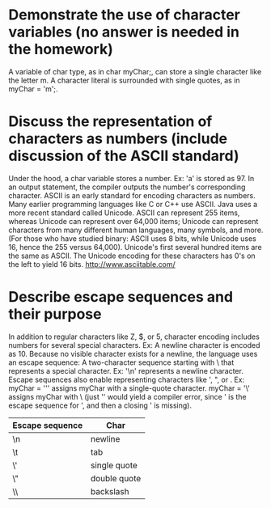 # Demonstrate the use of character variables (no answer is needed in the homework)
A variable of char type, as in char myChar;, can store a single character like the letter m. 
A character literal is surrounded with single quotes, as in myChar = 'm';.

# Discuss the representation of characters as numbers (include discussion of the ASCII standard)
Under the hood, a char variable stores a number.
Ex: 'a' is stored as 97. In an output statement, the compiler outputs the number's corresponding character.
ASCII is an early standard for encoding characters as numbers. 
Many earlier programming languages like C or C++ use ASCII. 
Java uses a more recent standard called Unicode. 
ASCII can represent 255 items, whereas Unicode can represent over 64,000 items; Unicode can represent characters from many different human languages, many symbols, and more. 
(For those who have studied binary: ASCII uses 8 bits, while Unicode uses 16, hence the 255 versus 64,000). 
Unicode's first several hundred items are the same as ASCII. The Unicode encoding for these characters has 0's on the left to yield 16 bits.
http://www.asciitable.com/ 
# Describe escape sequences and their purpose
In addition to regular characters like Z, $, or 5, character encoding includes numbers for several special characters.
Ex: A newline character is encoded as 10. Because no visible character exists for a newline, the language uses an escape sequence: A two-character sequence starting with \ that represents a special character. 
Ex: '\n' represents a newline character.
Escape sequences also enable representing characters like ', ", or \. Ex: myChar = '\'' assigns myChar with a single-quote character.
myChar = '\\' assigns myChar with \ (just '\' would yield a compiler error, since \' is the escape sequence for ', and then a closing ' is missing).

|Escape sequence|Char|
|--------------|---|
| \n |newline|
| \t |tab|
| \\' |single quote|
| \\" |double quote|
| \\\ |backslash|
